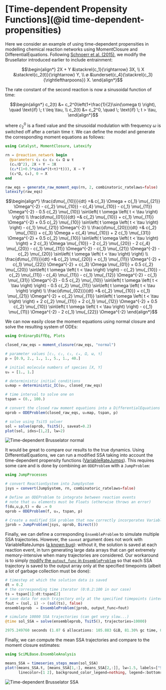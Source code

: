 # [Time-dependent Propensity Functions](@id time-dependent-propensities)

Here we consider an example of using time-dependent propensities in modelling chemical reaction networks using MomentClosure and DifferentialEquations. Following [Schnoerr et al. (2015)](https://doi.org/10.1063/1.4934990), we modify the Brusellator introduced earlier to include entrainment:
```math
\begin{align*}
2X + Y &\stackrel{c_1}{\rightarrow} 3X, \\
X &\stackrel{c_2(t)}{\rightarrow} Y, \\
∅ &\underset{c_4}{\stackrel{c_3}{\rightleftharpoons}} X.
\end{align*}
```
The rate constant of the second reaction is now a sinusoidal function of time:
```math
\begin{align*}
    c_2(t) &= c_2^0\left(1+\frac{1}{2}\sin(\omega t) \right), \quad \text{if} \; t \leq \tau, \\
    c_2(t) &= c_2^0, \quad \; \text{if} \; t > \tau,
\end{align*}
```
where $c_2^0$ is a fixed value and the sinusoidal modulation with frequency $\omega$ is switched off after a certain time $\tau$. We can define the model and generate the corresponding moment equations as follows:
```julia
using Catalyst, MomentClosure, Latexify

rn = @reaction_network begin
  @parameters c₁ c₂ c₃ c₄ Ω ω τ
  (c₁/Ω^2), 2X + Y → 3X
  (c₂*(1+0.5*sin(ω*(t<τ)*t))), X → Y
  (c₃*Ω, c₄), 0 ↔ X
end

raw_eqs = generate_raw_moment_eqs(rn, 2, combinatoric_ratelaws=false)
latexify(raw_eqs)
```
```math
\begin{align*}
\frac{d\mu{_{10}}}{dt} =& c{_3} \Omega + c{_1} \mu{_{21}} \Omega^{-2} - c{_2} \mu{_{10}} - c{_4} \mu{_{10}} - c{_1} \mu{_{11}} \Omega^{-2} - 0.5 c{_2} \mu{_{10}} \sin\left( t \omega \left( t < \tau \right) \right) \\
\frac{d\mu{_{01}}}{dt} =& c{_2} \mu{_{10}} + c{_1} \mu{_{11}} \Omega^{-2} + 0.5 c{_2} \mu{_{10}} \sin\left( t \omega \left( t < \tau \right) \right) - c{_1} \mu{_{21}} \Omega^{-2} \\
\frac{d\mu{_{20}}}{dt} =& c{_2} \mu{_{10}} + c{_3} \Omega + c{_4} \mu{_{10}} + 2 c{_1} \mu{_{31}} \Omega^{-2} + 0.5 c{_2} \mu{_{10}} \sin\left( t \omega \left( t < \tau \right) \right) + 2 c{_3} \Omega \mu{_{10}} - 2 c{_2} \mu{_{20}} - 2 c{_4} \mu{_{20}} - c{_1} \mu{_{11}} \Omega^{-2} - c{_1} \mu{_{21}} \Omega^{-2} - c{_2} \mu{_{20}} \sin\left( t \omega \left( t < \tau \right) \right) \\
\frac{d\mu{_{11}}}{dt} =& c{_2} \mu{_{20}} + c{_1} \mu{_{11}} \Omega^{-2} + c{_1} \mu{_{22}} \Omega^{-2} + c{_3} \Omega \mu{_{01}} + 0.5 c{_2} \mu{_{20}} \sin\left( t \omega \left( t < \tau \right) \right) - c{_2} \mu{_{10}} - c{_2} \mu{_{11}} - c{_4} \mu{_{11}} - c{_1} \mu{_{12}} \Omega^{-2} - c{_1} \mu{_{31}} \Omega^{-2} - 0.5 c{_2} \mu{_{10}} \sin\left( t \omega \left( t < \tau \right) \right) - 0.5 c{_2} \mu{_{11}} \sin\left( t \omega \left( t < \tau \right) \right) \\
\frac{d\mu{_{02}}}{dt} =& c{_2} \mu{_{10}} + c{_1} \mu{_{21}} \Omega^{-2} + c{_2} \mu{_{11}} \sin\left( t \omega \left( t < \tau \right) \right) + 2 c{_2} \mu{_{11}} + 2 c{_1} \mu{_{12}} \Omega^{-2} + 0.5 c{_2} \mu{_{10}} \sin\left( t \omega \left( t < \tau \right) \right) - c{_1} \mu{_{11}} \Omega^{-2} - 2 c{_1} \mu{_{22}} \Omega^{-2}
\end{align*}
```
We can now easily close the moment equations using normal closure and solve the resulting system of ODEs:
```julia
using OrdinaryDiffEq, Plots

closed_raw_eqs = moment_closure(raw_eqs, "normal")

# parameter values [c₁, c₂, c₃, c₄, Ω, ω, τ]
p = [0.9, 2., 1., 1., 5., 1., 40.]

# initial molecule numbers of species [X, Y]
u₀ = [1., 1.]

# deterministic initial conditions
u₀map = deterministic_IC(u₀, closed_raw_eqs)

# time interval to solve one on
tspan = (0., 100.)

# convert the closed raw moment equations into a DifferentialEquations ODEProblem
oprob = ODEProblem(closed_raw_eqs, u₀map, tspan, p)

# solve using Tsit5 solver
sol = solve(oprob, Tsit5(), saveat=0.2)
plot(sol, idxs=[1,2], lw=2)
```
![Time-dependent Brusselator normal](../assets/Brusselator_time-dependent_normal.svg)

It would be great to compare our results to the true dynamics. Using DifferentialEquations, we can run a modified SSA taking into account the time-dependent propensity functions ([VariableRateJumps](https://diffeq.sciml.ai/stable/tutorials/discrete_stochastic_example/#Adding-a-VariableRateJump)). This requires some care and is done by combining an `ODEProblem` with a `JumpProblem`:
```julia
using JumpProcesses

# convert ReactionSystem into JumpSystem
jsys = convert(JumpSystem, rn, combinatoric_ratelaws=false)

# Define an ODEProblem to integrate between reaction events
# note that u₀ elements must be Floats (otherwise throws an error)
f(du,u,p,t) = du .= 0
oprob = ODEProblem(f, u₀, tspan, p)

# Create a modified SSA problem that now correctly incorporates VariableRateJumps
jprob = JumpProblem(jsys, oprob, Direct())
```
Finally, we can define a corresponding `EnsembleProblem` to simulate multiple SSA trajectories. However, the `saveat` argument does not work with VariableRateJumps ([a known bug](https://github.com/SciML/DifferentialEquations.jl/issues/733)): without it, the solution is saved at each reaction event, in turn generating large data arrays that can get extremely memory-intensive when many trajectories are considered. Our workaround is to simply [modify the `output_func` in `EnsembleProblem`](https://diffeq.sciml.ai/stable/features/ensemble/#Building-a-Problem) so that each SSA trajectory is saved to the output array only at the specified timepoints (albeit a lot of garbage collection must be done):
```julia
# timestep at which the solution data is saved
dt = 0.2
# the corresponding time iterator (0:0.2:100 in our case)
ts = tspan[1]:dt:tspan[2]
# save data for each trajectory only at the specified timepoints (interpolating the ODESolution)
fout = (sol, i) -> (sol(ts), false)
ensembleprob  = EnsembleProblem(jprob, output_func=fout)

# simulate 10000 SSA trajectories (can get very slow...)
@time sol_SSA = solve(ensembleprob, Tsit5(), trajectories=10000)
```
```julia
2975.249760 seconds (1.07 G allocations: 105.883 GiB, 81.30% gc time, 0.02% compilation time)
```
Finally, we can compute the mean SSA trajectories and compare to the moment closure estimates:
```julia
using SciMLBase.EnsembleAnalysis

means_SSA = timeseries_steps_mean(sol_SSA)
plot!(means_SSA.t, [means_SSA[1,:], means_SSA[2,:]], lw=1.5, labels=["SSA μ₁₀(t)" "SSA μ₀₁(t)"], linestyle=:dash,
      linecolor=[1 2], background_color_legend=nothing, legend=:bottomright)
```
![Time-dependent Brusselator SSA](../assets/Brusselator_time-dependent_SSA.svg)

